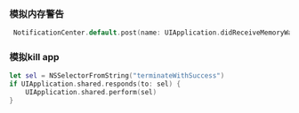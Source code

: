 ### 模拟内存警告
```swift
 NotificationCenter.default.post(name: UIApplication.didReceiveMemoryWarningNotification, object: nil)
```
### 模拟kill app
```swift
let sel = NSSelectorFromString("terminateWithSuccess")
if UIApplication.shared.responds(to: sel) {
    UIApplication.shared.perform(sel)
}
```
